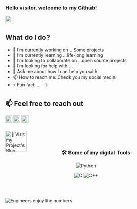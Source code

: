 ### Hello visitor, welcome to my Github!
<img src="https://media.giphy.com/media/hvRJCLFzcasrR4ia7z/giphy.gif" width="25px">

## What do I do?

- 🔭 I’m currently working on ...Some projects
- 🌱 I’m currently learning ...life-long learning
- 👯 I’m looking to collaborate on ...open source projects
- 🤔 I’m looking for help with ...
- 💬 Ask me about how I can help you with
- 📫 How to reach me: Check you my social media
- ⚡ Fun fact: ...
-->

## 📫 Feel free to reach out

<a href="https://www.linkedin.com/in/luansinani/">
  <img align="left" alt="Luan's LinkedIN" width="22px" src="https://raw.githubusercontent.com/peterthehan/peterthehan/master/assets/linkedin.svg" />
</a>

<a href="https://twitter.com/luansinani">
  <img align="left" alt="Luan Sinani | Twitter" width="22px" src="https://raw.githubusercontent.com/peterthehan/peterthehan/master/assets/twitter.svg" />
</a>

<a href="https://open.spotify.com/show/5rUW8PVqsurrJtlL1lnBxi">
  <img align="left" alt="Spotify" width="22px" src="https://raw.githubusercontent.com/peterthehan/peterthehan/master/assets/spotify.svg" />
</a>

<br></br>
<span></span>

<a href="https://luan-sinani.github.io/portofolio/">
  <img align="left" alt="📕 Visit my Project's Blog" width="66px"
 src="https://img.shields.io/badge/Blogger-FF5722?style=for-the-badge&logo=blogger&logoColor=white" />
</a>

<br></br>


<h3 align="center">🛠️ Some of my digital Tools:</h3>
<p align="center">
<img alt="Python" src="https://img.shields.io/badge/python%20-%2314354C.svg?&style=for-the-badge&logo=python&logoColor=white"/>
<p align="center">
<img alt="C" src="https://img.shields.io/badge/c%20-%2300599C.svg?&style=for-the-badge&logo=c&logoColor=white"/>
<img alt="C++" src="https://img.shields.io/badge/c++%20-%2300599C.svg?&style=for-the-badge&logo=c%2B%2B&ogoColor=white"/>
<p align="center">

<br></br>
<span></span>

![Engineers enjoy the numbers](https://profile-counter.glitch.me/{luan-sinani}/count.svg)


<!--
<h3 align="center">⌨GitHub Status:</h3>
<a href="https://github.com/luan-sinani">
<p align="center">
  <img height="180em" src="https://github-readme-stats.vercel.app/api?username=luan-sinani&theme=react&show_icons=true" style"max-width: 100%;" />
</a>

<!--
**Luan-Sinani/Luan-Sinani** is a ✨ _special_ ✨ repository because its `README.md` (this file) appears on your GitHub profile.


